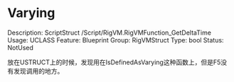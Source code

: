 # Varying

Description: ScriptStruct /Script/RigVM.RigVMFunction_GetDeltaTime
Usage: UCLASS
Feature: Blueprint
Group: RigVMStruct
Type: bool
Status: NotUsed

放在USTRUCT上的时候，发现用在IsDefinedAsVarying这种函数上，但是F5没有发现调用的地方。